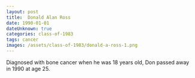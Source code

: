 ```yaml
---
layout: post
title:  Donald Alan Ross
date: 1990-01-01
dateUnknown: true
categories: class-of-1983
tags: cancer
images: /assets/class-of-1983/donald-a-ross-1.png
---
```

Diagnosed with bone cancer when he was 18 years old, Don passed away in 1990 at age 25.
